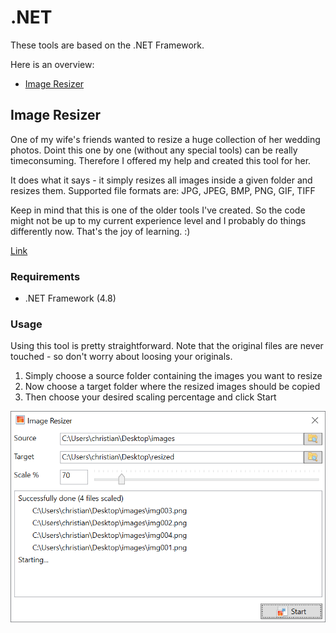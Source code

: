 # .NET
These tools are based on the .NET Framework.

Here is an overview:

 - [Image Resizer](#image-resizer)

## Image Resizer
One of my wife's friends wanted to resize a huge collection of her wedding photos.
Doint this one by one (without any special tools) can be really timeconsuming.
Therefore I offered my help and created this tool for her.

It does what it says - it simply resizes all images inside a given folder and resizes them.
Supported file formats are: JPG, JPEG, BMP, PNG, GIF, TIFF

Keep in mind that this is one of the older tools I've created.
So the code might not be up to my current experience level and I probably do things differently now. That's the joy of learning. :)

[Link](image-resizer)

### Requirements
 - .NET Framework (4.8)
 
### Usage
Using this tool is pretty straightforward.
Note that the original files are never touched - so don't worry about loosing your originals.

 1. Simply choose a source folder containing the images you want to resize
 2. Now choose a target folder where the resized images should be copied
 3. Then choose your desired scaling percentage and click Start

![image-resizer-usage.png](resources/image-resizer-usage.png)
